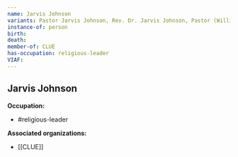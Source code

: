 ```yaml
---
name: Jarvis Johnson
variants: Pastor Jarvis Johnson, Rev. Dr. Jarvis Johnson, Pastor (William) Jarvis Johnson
instance-of: person
birth: 
death: 
member-of: CLUE
has-occupation: religious-leader
VIAF: 
---
```

## Jarvis Johnson

**Occupation:** 
- #religious-leader

**Associated organizations:** 
- [[CLUE]]